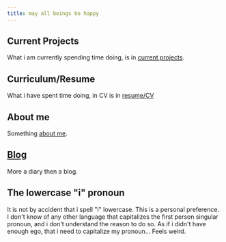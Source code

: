 ```yaml
---
title: may all beings be happy
---
```


## Current Projects

What i am currently spending time doing, is in [current projects](projects.md).

## Curriculum/Resume

What i have spent time doing, in CV is in [resume/CV](/resume/)

## About me

Something [about me](about-me.md).

## [Blog](/blog/)

More a diary then a blog.

## The lowercase "i" pronoun

It is not by accident that i spell "i" lowercase. This is a personal preference.
I don't know of any other language that capitalizes the first person singular
pronoun, and i don't understand the reason to do so. As if i didn't have enough
ego, that i need to capitalize my pronoun... Feels weird.